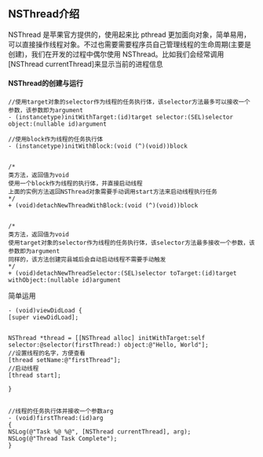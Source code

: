  ## NSThread介绍

NSThread 是苹果官方提供的，使用起来比 pthread 更加面向对象，简单易用，可以直接操作线程对象。不过也需要需要程序员自己管理线程的生命周期(主要是创建)，我们在开发的过程中偶尔使用 NSThread。比如我们会经常调用[NSThread currentThread]来显示当前的进程信息

#### NSThread的创建与运行
 
 ```
 //使用target对象的selector作为线程的任务执行体，该selector方法最多可以接收一个参数，该参数即为argument
- (instancetype)initWithTarget:(id)target selector:(SEL)selector object:(nullable id)argument
 
 //使用block作为线程的任务执行体
 - (instancetype)initWithBlock:(void (^)(void))block
 
 
 /*
 类方法，返回值为void
 使用一个block作为线程的执行体，并直接启动线程
 上面的实例方法返回NSThread对象需要手动调用start方法来启动线程执行任务
 */
 + (void)detachNewThreadWithBlock:(void (^)(void))block
 
 
 /*
 类方法，返回值为void
 使用target对象的selector作为线程的任务执行体，该selector方法最多接收一个参数，该参数即为argument
 同样的，该方法创建完县城后会自动启动线程不需要手动触发
 */
 + (void)detachNewThreadSelector:(SEL)selector toTarget:(id)target withObject:(nullable id)argument
 ```
简单运用

```
- (void)viewDidLoad {
[super viewDidLoad];


NSThread *thread = [[NSThread alloc] initWithTarget:self selector:@selector(firstThread:) object:@"Hello, World"];
//设置线程的名字，方便查看
[thread setName:@"firstThread"];
//启动线程
[thread start];

}


//线程的任务执行体并接收一个参数arg
- (void)firstThread:(id)arg
{
NSLog(@"Task %@ %@", [NSThread currentThread], arg);
NSLog(@"Thread Task Complete");
}
```


































































